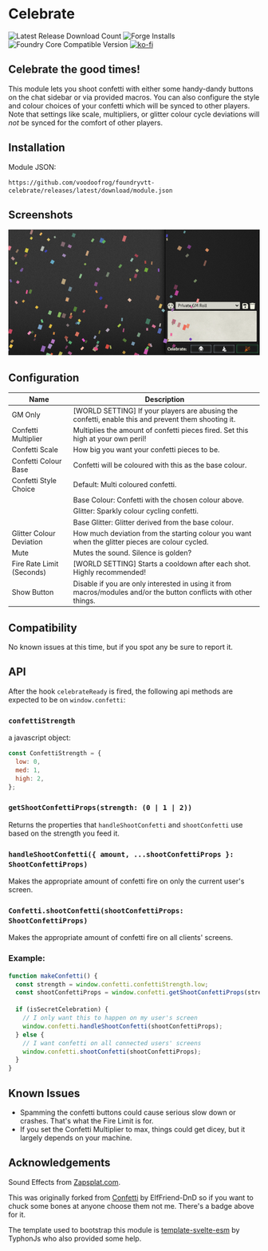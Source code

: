 # Celebrate

![Latest Release Download Count](https://img.shields.io/badge/dynamic/json?label=Downloads@latest&query=assets%5B1%5D.download_count&url=https%3A%2F%2Fapi.github.com%2Frepos%2Fvoodoofrog%2Ffoundryvtt-celebrate%2Freleases%2Flatest)
![Forge Installs](https://img.shields.io/badge/dynamic/json?label=Forge%20Installs&query=package.installs&suffix=%25&url=https%3A%2F%2Fforge-vtt.com%2Fapi%2Fbazaar%2Fpackage%2Fcelebrate&colorB=4aa94a)
![Foundry Core Compatible Version](https://img.shields.io/badge/dynamic/json.svg?url=https%3A%2F%2Fraw.githubusercontent.com%2Fvoodoofrog%2Ffoundryvtt-celebrate%2Fmain%2Fpublic%2Fmodule.json&label=Foundry%20Version&query=$.compatibility.minimum&colorB=orange)
[![ko-fi](https://img.shields.io/badge/-buy%20Elffriend--DnD%20a%20coke-red)](https://ko-fi.com/elffriend)

## Celebrate the good times!
This module lets you shoot confetti with either some handy-dandy buttons on the chat sidebar or via provided macros. You can also configure the style and colour choices of your confetti which will be synced to other players. Note that settings like scale, multipliers, or glitter colour cycle deviations will _not_ be synced for the comfort of other players.

## Installation

Module JSON:

```
https://github.com/voodoofrog/foundryvtt-celebrate/releases/latest/download/module.json
```

## Screenshots

![Demonstration of the Confetti.](screenshot.png)

## Configuration

| **Name**                  | Description                                                                                                       |
| ------------------------- | ----------------------------------------------------------------------------------------------------------------- |
| GM Only                   | [WORLD SETTING] If your players are abusing the confetti, enable this and prevent them shooting it.               |
| Confetti Multiplier       | Multiplies the amount of confetti pieces fired. Set this high at your own peril!                                  |
| Confetti Scale            | How big you want your confetti pieces to be.                                                                      |
| Confetti Colour Base      | Confetti will be coloured with this as the base colour.                                                           |
| Confetti Style Choice     | Default: Multi coloured confetti.                                                                                 |
|                           | Base Colour: Confetti with the chosen colour above.                                                               |
|                           | Glitter: Sparkly colour cycling confetti.                                                                         |
|                           | Base Glitter: Glitter derived from the base colour.                                                               |
| Glitter Colour Deviation  | How much deviation from the starting colour you want when the glitter pieces are colour cycled.                   |
| Mute                      | Mutes the sound. Silence is golden?                                                                               |
| Fire Rate Limit (Seconds) | [WORLD SETTING] Starts a cooldown after each shot. Highly recommended!                                            |
| Show Button               | Disable if you are only interested in using it from macros/modules and/or the button conflicts with other things. |

## Compatibility

No known issues at this time, but if you spot any be sure to report it.

## API

After the hook `celebrateReady` is fired, the following api methods are expected to be on `window.confetti`:

### `confettiStrength`

a javascript object:

```js
const ConfettiStrength = {
  low: 0,
  med: 1,
  high: 2,
};
```

### `getShootConfettiProps(strength: (0 | 1 | 2))`

Returns the properties that `handleShootConfetti` and `shootConfetti` use based on the strength you feed it.

### `handleShootConfetti({ amount, ...shootConfettiProps }: ShootConfettiProps)`

Makes the appropriate amount of confetti fire on only the current user's screen.

### `Confetti.shootConfetti(shootConfettiProps: ShootConfettiProps)`

Makes the appropriate amount of confetti fire on all clients' screens.

### Example:

```js
function makeConfetti() {
  const strength = window.confetti.confettiStrength.low;
  const shootConfettiProps = window.confetti.getShootConfettiProps(strength);

  if (isSecretCelebration) {
    // I only want this to happen on my user's screen
    window.confetti.handleShootConfetti(shootConfettiProps);
  } else {
    // I want confetti on all connected users' screens
    window.confetti.shootConfetti(shootConfettiProps);
  }
}
```

## Known Issues

- Spamming the confetti buttons could cause serious slow down or crashes. That's what the Fire Limit is for.
- If you set the Confetti Multiplier to max, things could get dicey, but it largely depends on your machine.

## Acknowledgements

Sound Effects from [Zapsplat.com](https://www.zapsplat.com/).

This was originally forked from [Confetti](https://github.com/ElfFriend-DnD/foundryvtt-confetti) by ElfFriend-DnD so if you want to chuck some bones at anyone choose them not me. There's a badge above for it.

The template used to bootstrap this module is [template-svelte-esm](https://github.com/typhonjs-fvtt-demo/template-svelte-esm) by TyphonJs who also provided some help.
